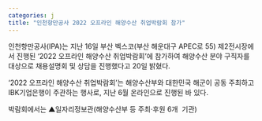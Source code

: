 ```yaml
---
categories: j
title: "인천항만공사 2022 오프라인 해양수산 취업박람회 참가"
---
```







인천항만공사(IPA)는 지난 16일 부산 벡스코(부산 해운대구 APEC로 55) 제2전시장에서 진행된 &lsquo;2022 오프라인 해양수산 취업박람회&rsquo;에 참가하여 해양수산 분야 구직자를 대상으로 채용설명회 및 상담을 진행했다고 20일 밝혔다.

&lsquo;2022 오프라인 해양수산 취업박람회&rsquo;는 해양수산부와 대한민국 해군이 공동 주최하고 IBK기업은행이 주관하는 행사로, 지난 6월 온라인으로 진행된 바 있다.

박람회에서는 ▲일자리정보관(해양수산부 등 주최&middot;후원 6개 &nbsp;기관)